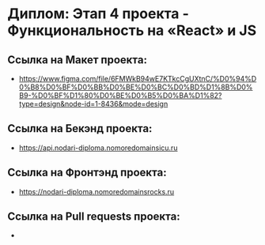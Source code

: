 # **Диплом: Этап 4 проекта - Функциональность на «React» и JS**

## Ссылка на Макет проекта:
* https://www.figma.com/file/6FMWkB94wE7KTkcCgUXtnC/%D0%94%D0%B8%D0%BF%D0%BB%D0%BE%D0%BC%D0%BD%D1%8B%D0%B9-%D0%BF%D1%80%D0%BE%D0%B5%D0%BA%D1%82?type=design&node-id=1-8436&mode=design
## Ссылка на Бекэнд проекта:
* https://api.nodari-diploma.nomoredomainsicu.ru
## Ссылка на Фронтэнд проекта:
* https://nodari-diploma.nomoredomainsrocks.ru
## Ссылка на Pull requests проекта:
* 